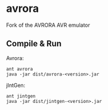 avrora
======

Fork of the AVRORA AVR emulator


Compile & Run
-----------

Avrora:

    ant avrora
    java -jar dist/avrora-<version>.jar
    
jIntGen:

    ant jintgen
    java -jar dist/jintgen-<version>.jar
